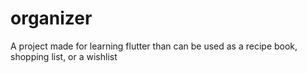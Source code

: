 # organizer
A project made for learning flutter than can be used as a recipe book, shopping list, or a wishlist
